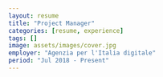 ```yaml
---
layout: resume
title: "Project Manager"
categories: [resume, experience]
tags: []
image: assets/images/cover.jpg
employer: "Agenzia per l'Italia digitale"
period: "Jul 2018 - Present"
---
```

